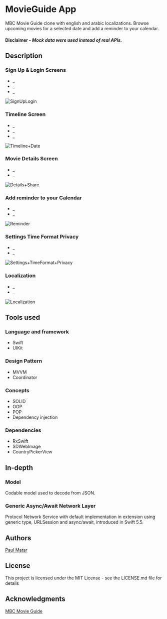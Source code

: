 # MovieGuide App



MBC Movie Guide clone with english and arabic localizations. Browse upcoming movies for a selected date and add a reminder to your calendar.
#### **Disclaimer** - _Mock data were used instead of real APIs._


## Description


### Sign Up & Login Screens
* _
* _
* _

![SignUpLogin](https://user-images.githubusercontent.com/24648375/188487992-63b5c06e-a9b5-4eb7-8498-c85bd46b3c54.gif)

### Timeline Screen
* _
* _
* _

![Timeline+Date](https://user-images.githubusercontent.com/24648375/189544958-c2c5cd3e-4922-4a9b-9e30-2c3755cb4abb.gif)

### Movie Details Screen
* _
* _

![Details+Share](https://user-images.githubusercontent.com/24648375/189544991-6ebe4712-dc7a-4b9d-b22d-bb4232863fa2.gif)


### Add reminder to your Calendar
* _
* _

![Reminder](https://user-images.githubusercontent.com/24648375/189545019-fc86739f-ff77-4aa4-83f3-c1fec6faffb0.gif)


### Settings Time Format Privacy
* _
* _

![Settings+TimeFormat+Privacy](https://user-images.githubusercontent.com/24648375/189545055-3b22055c-3592-4894-b334-7e2891c15d8f.gif)

### Localization
* _
* _

![Localization](https://user-images.githubusercontent.com/24648375/189545083-8c6cba62-5e27-4375-97e1-454b849b0b9f.gif)

## Tools used

### Language and framework

* Swift 
* UIKit

### Design Pattern

* MVVM 
* Coordinator

### Concepts

* SOLID
* OOP
* POP
* Dependency injection

### Dependencies

* RxSwift
* SDWebImage
* CountryPickerView

## In-depth 

### Model 

Codable model used to decode from JSON.


### Generic Async/Await Network Layer

Protocol Network Service with default implementation in extension using generic type, URLSession and async/await, introduced in Swift 5.5.


## Authors

 [Paul Matar](https://www.linkedin.com/in/paul-matar/)


## License

This project is licensed under the MIT License - see the LICENSE.md file for details

## Acknowledgments


[MBC Movie Guide](https://apps.apple.com/us/app/mbc-movie-guide/id508408034)
